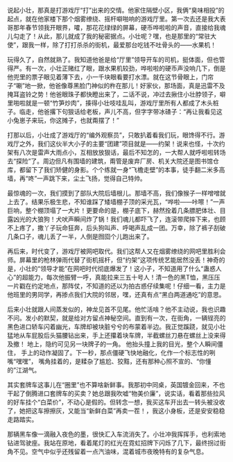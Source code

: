 说起小壮，那真是打游戏厅“打”出来的交情。他家住隔壁小区，我俩“臭味相投”的起点，就在他家楼下那个烟雾缭绕、摇杆噼啪响的游戏厅里。第一次去还是我大表哥那年春节领我开眼界，嚯，那花花绿绿的屏幕，硬币哗啦啦的声音，直接给我魂儿勾走了！从此，那儿就成了我的秘密据点。小壮呢？嘿，也是那里的“常驻大使”，跟我一样，除了打打杀杀的街机，最爱那台吃钱不吐骨头的——水果机！

玩得久了，自然就熟了。我知道他爸是给“厅里”领导开车的司机，挺体面，但也管得严。有一次，小壮正赌红了眼，跟水果机较劲，哗啦啦的硬币声没响几下，倒是他兜里的票子眼见着薄下去，小一千块眼看要打水漂。就在这节骨眼上，门帘子“唰”地一掀，他爸像尊黑脸门神似的杵在那儿！好家伙，那场面，真是迅雷不及掩耳盗铃之势！他爸眼珠子都快瞪出来了，二话不说，冲过去揪住小壮脖领子，噼里啪啦就是一顿“竹笋炒肉”，揍得小壮吱哇乱叫，游戏厅里所有人都成了木头桩子。临走，他爸撂下句狠话给老板，声儿不高，但字字带冰碴子：“再让我看见这小兔崽子来玩，你这摊子，也就甭摆了！”

打那以后，小壮成了游戏厅的“编外观察员”，只敢扒着看我们玩，眼馋得不行。游戏厅之外，我们这伙半大小子的主要“团建”项目就是——约架！说来也怪，十次约架有八次是雷声大雨点小，互相放放狠话，最后不知怎的，一大帮人就呼啦啦转场去“探险”了。周边但凡有围墙的建筑，甭管是废弃厂房、机关大院还是图书馆仓库，都留下了我们矫健的身影。个个练就一身“飞檐走壁”的本事，徒手翻二米多高墙，再“咚”一声跳下来，尘土飞扬，觉得自己特帅。

最惊魂的一次，我们摸到了部队大院后墙根儿。那墙不高，我们像猴子一样噌噌就上去了。结果乐极生悲，不知谁踩了矮墙棚子顶的采光瓦，“哗啦——咔嚓！”一声巨响，整个棚顶塌了一大片！更要命的是，棚子底下，赫然拴着几条膘肥体壮、目露凶光的大狼狗！犬吠声瞬间炸了锅！我们魂儿都吓飞了，连滚带爬摔下来，也顾不上疼了，撒丫子玩命狂奔，后头狗叫声、呼喝声乱成一团。万幸，除了裤子刮破几条口子，魂儿丢了一半，人倒是囫囵个儿跑出来了。

再后来，时代变了，游戏厅被网吧取代。我们这帮人又在烟雾缭绕的网吧里胜利会师。屏幕里的枪林弹雨代替了街机摇杆，但“约架”这项传统艺能居然没丢！神奇的是，小壮的“领导才能”在网吧时代彻底爆发了！这小子，不知道用了什么“蛊惑人心”的超能力，每次他振臂一呼，真能拉来三五十号人！清一色的黑T恤，黑压压一片戳在约定地点，那阵仗，不知道的还以为拍古惑仔续集呢！仔细一看，主力是他班里的男同学，再掺点我们大院的邻居，嘿，还真有点“黑白两道通吃”的意思。

后来小壮就跟人间蒸发似的，神龙见首不见尾。他忙活啥？他不主动说，我也识趣不问。发小的默契，就是给对方留点神秘空间。直到有一次，在街角，一辆锃亮的黑色进口轿车闪着幽光，车牌却被块脏兮兮的布蒙着半边。我正觉蹊跷，就见小壮猛地从车屁股后头猫腰钻出来，手上还攥着块车牌，半截螺丝刀悬在螺丝上没来得及撤！ 地上，隐约可见另一块牌子的一角。 他抬头撞上我的目光，整个人瞬间僵住， 手上的动作凝固了。下一秒，那点僵硬飞快地融化，化作一个标志性的咧嘴“嘿嘿”， 嘴角挂着的，是糅杂了尴尬、狡黠，还有那种心照不宣的、“你懂的”江湖气。

其实套牌车这事儿在“圈里”也不算啥新鲜事。我那初中同桌，英国镀金回来，不也干起了倒腾进口套牌车的买卖？她总跟我吹嘘“物美价廉”，说实话，看着那些拉风的好车挂个“白菜价”，不动心是假的。但转念一想，我买这车开出去一转头被没收了，她把这车擦擦灰，又能当“新鲜白菜”再卖一茬！，我这小身板，还是安安稳稳走路踏实。

那辆黑车像一滴融入夜色的墨，很快汇入车流消失了。小壮冲我挥挥手，也利索地钻进驾驶座。我站在原地，看着尾灯的红光在霓虹招牌下闪烁了几下，最终拐过街角不见。空气中似乎还残留着一点汽油味，混着城市夜晚特有的复杂气息。
